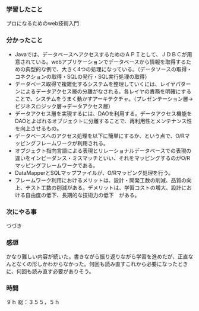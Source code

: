 ### 学習したこと
プロになるためのweb技術入門
### 分かったこと
- Javaでは、データベースへアクセスするためのＡＰＩとして、ＪＤＢＣが用意されている。webアプリケーションでデータベースから情報を取得するための典型的な例で、大きく4つの処理になっている。（データソースの取得・コネクションの取得・SQLの発行・SQL実行処理の取得）
- データベース取得で複雑化するシステムを整理していくには、レイヤパターンによるデータアクセス層の分離がなされる。各レイヤの責務を明確にすることで、システムをうまく動かすアーキテクチャ。（プレゼンテーション層→ビジネスロジック層→データアクセス層）
- データアクセス層を実現するには、DAOを利用する。データアクセス機能をDAOとよばれるオブジェクトに分離することで、再利用性とメンテナンス性を向上させるもの。
- データベースへのアクセス処理を以下に簡単にするか、という点で、O/Rマッピングフレームワークが利用される。
- オブジェクト指向言語による表現とリレーショナルデータベースでの表現の違いをインピーダンス・ミスマッチといい、それをマッピングするのがO/Rマッピングフレームワークである。
- DataMapperとSQLマップファイルが、O/Rマッピング処理を行う。
- フレームワーク利用におけるメリットは、設計・開発工数の削減、品質の向上、テスト工数の削減がある。デメリットは、学習コストの増大、設計における自由度の低下、長期的な技術力の低下　がある。
### 次にやる事
つづき
### 感想
かなり難しい内容が続いた。書きながら振り返りながら学習を進めたが、正直なんとなくの形しかわからなかった。何回も読み直すこれから必要になったときに、何回も読み直す必要がありそう。
### 時間
９ｈ
総：３５５，５ｈ
